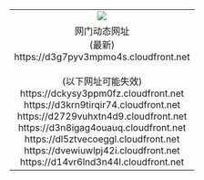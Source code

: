 ﻿<table>
  <tr></tr>
  <tr><td colspan=2 align=center><img src="https://d3g7pyv3mpmo4s.cloudfront.net/Up/oGate.jpg" /></td></tr>
  <tr><td colspan=2 align=center>网门动态网址<br/>(最新)
<br>https://d3g7pyv3mpmo4s.cloudfront.net
<br/><br/>(以下网址可能失效)
<br>https://dckysy3ppm0fz.cloudfront.net
<br>https://d3krn9tirqir74.cloudfront.net
<br>https://d2729vuhxtn4d9.cloudfront.net
<br>https://d3n8igag4ouauq.cloudfront.net
<br>https://dl5ztvecoeggl.cloudfront.net
<br>https://dvewiuwlpj42i.cloudfront.net
<br>https://d14vr6lnd3n44l.cloudfront.net
    </td>
  </tr>
</table>
